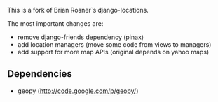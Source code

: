 This is a fork of Brian Rosner`s django-locations.

The most important changes are:
 * remove django-friends dependency (pinax)
 * add location managers (move some code from views to managers)
 * add support for more map APIs (original depends on yahoo maps)

Dependencies
------------

 * geopy (http://code.google.com/p/geopy/)

